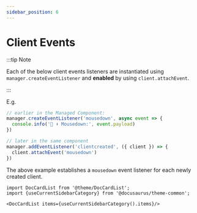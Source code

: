 ```yaml
---
sidebar_position: 6
---
```


# Client Events

:::tip Note

Each of the below client events listeners are instantiated using `manager.createEventListener` and **enabled** by using `client.attachEvent`.

:::

E.g.

```js
// earlier in the Managed Component:
manager.createEventListener('mousedown', async event => {
  console.info('🐁 ⬇️ Mousedown:', event.payload)
})

// later in the same component
manager.addEventListener('clientcreated', ({ client }) => {
  client.attachEvent('mousedown')
})
```

The above example establishes a `mousedown` event listener for each newly created client.


```mdx-code-block
import DocCardList from '@theme/DocCardList';
import {useCurrentSidebarCategory} from '@docusaurus/theme-common';

<DocCardList items={useCurrentSidebarCategory().items}/>
```
